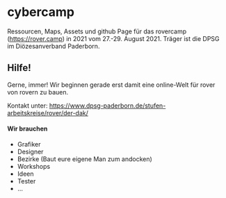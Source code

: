 # cybercamp
Ressourcen, Maps, Assets und github Page für das rovercamp (https://rover.camp) in 2021 vom 27.-29. August 2021. Träger ist die DPSG im Diözesanverband Paderborn.

## Hilfe!
Gerne, immer! Wir beginnen gerade erst damit eine online-Welt für rover von rovern zu bauen.

Kontakt unter: https://www.dpsg-paderborn.de/stufen-arbeitskreise/rover/der-dak/

#### Wir brauchen
- Grafiker
- Designer
- Bezirke (Baut eure eigene Man zum andocken)
- Workshops
- Ideen
- Tester
- ...
